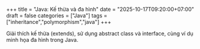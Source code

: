 +++
title = "Java: Kế thừa và đa hình"
date = "2025-10-17T09:20:00+07:00"
draft = false
categories = ["Java"]
tags = ["inheritance","polymorphism","java"]
+++

Giải thích kế thừa (extends), sử dụng abstract class và interface, cùng ví dụ minh họa đa hình trong Java.
